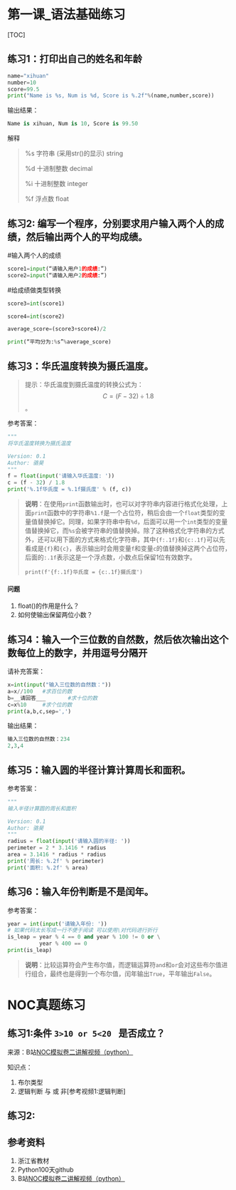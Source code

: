 # 第一课_语法基础练习

[TOC]

## 练习1：打印出自己的姓名和年龄

```python
name="xihuan"
number=10
score=99.5
print("Name is %s, Num is %d, Score is %.2f"%(name,number,score))
```

输出结果：

```python
Name is xihuan, Num is 10, Score is 99.50
```

解释

> %s  字符串 (采用str()的显示) string
>
> %d  十进制整数 decimal
>
> %i  十进制整数 integer
>
> %f  浮点数 float



## 练习2:  编写一个程序，分别要求用户输入两个人的成绩，然后输出两个人的平均成绩。

#输入两个人的成绩

```python
score1=input(“请输入用户1的成绩:”)
score2=input(“请输入用户2的成绩:”)
```

\#给成绩做类型转换

```python
score3=int(score1)

score4=int(score2)

average_score=(score3+score4)/2

print(“平均分为:%s”%average_score)
```



## 练习3：华氏温度转换为摄氏温度。

> 提示：华氏温度到摄氏温度的转换公式为：$$C=(F - 32) \div 1.8$$。

参考答案：

```python
"""
将华氏温度转换为摄氏温度

Version: 0.1
Author: 骆昊
"""
f = float(input('请输入华氏温度: '))
c = (f - 32) / 1.8
print('%.1f华氏度 = %.1f摄氏度' % (f, c))
```

> **说明**：在使用`print`函数输出时，也可以对字符串内容进行格式化处理，上面`print`函数中的字符串`%1.f`是一个占位符，稍后会由一个`float`类型的变量值替换掉它。同理，如果字符串中有`%d`，后面可以用一个`int`类型的变量值替换掉它，而`%s`会被字符串的值替换掉。除了这种格式化字符串的方式外，还可以用下面的方式来格式化字符串，其中`{f:.1f}`和`{c:.1f}`可以先看成是`{f}`和`{c}`，表示输出时会用变量`f`和变量`c`的值替换掉这两个占位符，后面的`:.1f`表示这是一个浮点数，小数点后保留1位有效数字。
>
> ```
> print(f'{f:.1f}华氏度 = {c:.1f}摄氏度')
> ```

#### 问题

1. float()的作用是什么？
2. 如何使输出保留两位小数？

## 练习4：输入一个三位数的自然数，然后依次输出这个数每位上的数字，并用逗号分隔开

请补充答案：

```python
x=int(input("输入三位数的自然数："))
a=x//100   #求百位的数
b=__请回答___       #求十位的数
c=x%10     #求个位的数
print(a,b,c,sep=',')
```

输出结果：

```python
输入三位数的自然数：234
2,3,4
```

## 练习5：输入圆的半径计算计算周长和面积。

参考答案：

```python
"""
输入半径计算圆的周长和面积

Version: 0.1
Author: 骆昊
"""
radius = float(input('请输入圆的半径: '))
perimeter = 2 * 3.1416 * radius
area = 3.1416 * radius * radius
print('周长: %.2f' % perimeter)
print('面积: %.2f' % area)
```

## 练习6：输入年份判断是不是闰年。

参考答案：

```python
year = int(input('请输入年份: '))
# 如果代码太长写成一行不便于阅读 可以使用\对代码进行折行
is_leap = year % 4 == 0 and year % 100 != 0 or \
          year % 400 == 0
print(is_leap)
```

> **说明**：比较运算符会产生布尔值，而逻辑运算符`and`和`or`会对这些布尔值进行组合，最终也是得到一个布尔值，闰年输出`True`，平年输出`False`。





# NOC真题练习

## 练习1:条件 ```3>10 or 5<20 ``` 是否成立？

来源：B站[NOC模拟卷二讲解视频（python）](https://www.bilibili.com/video/BV1ty4y1W7VT?from=search&seid=8084526178827156206&spm_id_from=333.337.0.0)

知识点：

1. 布尔类型
2. 逻辑判断 与 或 非[参考视频1:逻辑判断]

## 练习2:





## 参考资料

1. 浙江省教材
2. Python100天github
3. B站[NOC模拟卷二讲解视频（python）](https://www.bilibili.com/video/BV1ty4y1W7VT?from=search&seid=8084526178827156206&spm_id_from=333.337.0.0)

